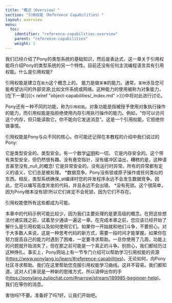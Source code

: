 ```yaml
---
title: "概述（Overview）"
section: "引用权能（Reference Capabilities）"
layout: overview
menu:
  toc:
    identifier: "reference-capabilities-overview"
    parent: "reference-capabilities"
    weight: 1
---
```


<!-- We've covered the basics of Pony's type system and then expressions, this chapter about reference capabilities will cover another feature of Pony's type system. There aren't currently any mainstream programming languages that feature reference capabilities. What is a reference capability? -->
我们已经介绍了Pony的类型系统的基础知识，然后是表达式，这一章关于引用权能将介绍Pony的类型系统的另一个特性。目前还没有任何主流编程语言具有引用权能。什么是引用权能?

<!-- Well, a reference capability is built on the idea of "a capability". -->
<!-- A capability is the ability to do "something". Usually that "something" involves an external resource that you might want access to; like the filesystem or the network. This usage of capability is called an object capability and is discussed [in the next chapter]({{< relref "object-capabilities/_index.md" >}}). -->
引用权能是建立在`能力`这个概念上的。
能力是做`某事`的能力。通常，`某物`涉及您可能希望访问的外部资源;比如文件系统或网络。这种能力的使用被称为对象能力，[在下一章]({{< relref "object-capabilities/_index.md" >}})中将对此进行讨论。

<!-- Pony also features a different kind of capability, called a "reference capability". Where object capabilities are about being granted the ability to do things with objects, reference capabilities are about denying you the ability to do things with memory references. For example, "you can have access to this memory BUT ONLY for reading it. You can not write to it". That's a reference capability and it's denying you access to do things. -->
Pony还有一种不同的功能，称为`引用权能`。对象功能是指被授予使用对象执行操作的能力，而引用权能是指拒绝使用内存引用执行操作的能力。例如，"你可以访问这个内存，但只能读取它。你不能向它发送消息"。这是一个引用权能，它拒绝你做事情。

<!-- Reference capabilities are core to what makes Pony special. You might remember in the introduction to this tutorial what we said about Pony: -->
引用权能是Pony与众不同的核心。你可能还记得在本教程的介绍中我们说过的Pony:

<!-- * It's type safe. Really type safe. There's a mathematical [proof](http://www.ponylang.org/media/papers/opsla237-clebsch.pdf) and everything. -->
<!-- * It's memory safe. Ok, this comes with type safe, but it's still interesting. There are no dangling pointers, no buffer overruns, heck, the language doesn't even have the concept of _null_! -->
<!-- * It's exception safe. There are no runtime exceptions. All exceptions have defined semantics, and they are _always_ handled. -->
<!-- * It's data-race-free. Pony doesn't have locks or atomic operations or anything like that. Instead, the type system ensures _at compile time_ that your concurrent program can never have data races. So you can write highly concurrent code and never get it wrong. -->
<!-- * It's deadlock free. This one is easy because Pony has no locks at all! So they definitely don't deadlock, because they don't exist. -->
它是类型安全的。类型安全。有一个数学[证明](http://www.ponylang.org/media/papers/opsla237-clebsch.pdf)和一切。
它是内存安全的。这个带有类型安全，但仍然很有趣。没有悬空指针，没有缓冲区溢出，糟糕的是，这种语言甚至没有_null_的概念!
它是异常安全的。没有运行时异常。所有的异常都有定义的语义，它们总是被处理。
*数据竞争。Pony没有锁或原子操作或任何类似的东西。相反，类型系统确保_at编译时您的并发程序永远不会发生数据竞争。因此，您可以编写高度并发的代码，并且永远不会出错。
*没有死锁。这个很简单，因为Pony根本没有锁!所以它们肯定不会死锁，因为它们不存在。

<!-- Reference capabilities are what make all that awesome possible. -->
引用权能使所有这些都成为可能。

<!-- Code examples in this chapter might be kind of sparse, because we're largely dealing with higher-level concepts. Try to read through the chapter at least once before starting to put the ideas into practice. By the time you finish this chapter, you should start to have a handle on what reference capabilities are and how you can use them. Don't worry if you struggle with them at first. For most people, it's a new way of thinking about your code and takes a while to grasp. If you get stuck trying to get your capabilities right, definitely reach out for help. Once you've used them for a couple weeks, problems with capabilities start to melt away, but before that can be a real struggle. Don't worry, we all went through that struggle. In fact, there's a section of the Pony website dedicated to resources that can help in [learning reference capabilities](https://www.ponylang.io/learn/#reference-capabilities). And by all means, reach out to the Pony community for help. We are here to help you get over the reference capabilities learning curve. It's not easy. We know that. It's a new way of thinking for folks, so do [please reach out](https://ponylang.zulipchat.com/#narrow/stream/189985-beginner-help). We're waiting to hear from you. -->
本章中的代码示例可能比较少，因为我们主要处理的是更高级的概念。在把这些想法付诸实践之前，试着至少通读一遍这一章。在完成本章之前，您应该已经开始了解什么是引用权能以及如何使用它们。如果你一开始就和他们斗争，不要担心。对于大多数人来说，这是一种思考代码的新方式，需要一段时间才能掌握。如果你在努力提高自己的能力时遇到了困难，一定要寻求帮助。一旦你使用了几周，功能上的问题就开始消失了，但在那之前可能是一个真正的斗争。别担心，我们都经历过这种挣扎。事实上，Pony网站上有一节专门介绍可以帮助学习引用权能的资源(https://www.ponylang.io/learn/#reference-capabilities)。无论如何，向Pony社区寻求帮助。我们在这里帮助您克服引用权能学习曲线。这并不容易。我们都知道。这对人们来说是一种新的思维方式，所以请伸出你的手(https://ponylang.zulipchat.com/#narrow/stream/189985-beginner-help)。我们在等你的消息。

<!-- Scared? Don't be. Ready? Good. Let's get started. -->
害怕吗?不要。准备好了吗?好。让我们开始吧。
